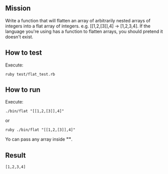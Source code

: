 ## Mission

Write a function that will flatten an array of arbitrarily nested arrays
of integers into a flat array of integers. e.g. [[1,2,[3]],4] →
[1,2,3,4]. If the language you're using has a function to flatten
arrays, you should pretend it doesn't exist.

## How to test

Execute:
```
ruby test/flat_test.rb
```

## How to run

Execute:
```
./bin/flat "[[1,2,[3]],4]"
```

or

```
ruby ./bin/flat "[[1,2,[3]],4]"
```

Yo can pass any array inside **""**.

## Result
```
[1,2,3,4]
